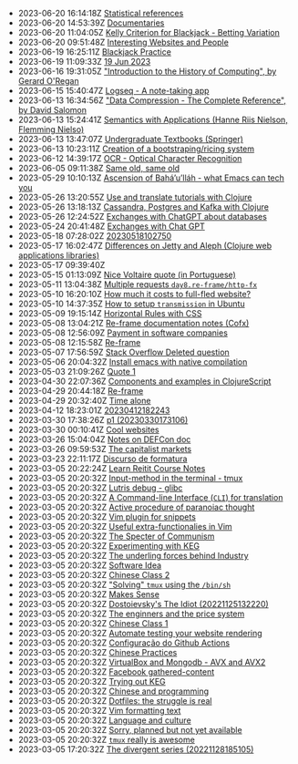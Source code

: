 * 2023-06-20 16:14:18Z [Statistical references](../78)
* 2023-06-20 14:53:39Z [Documentaries](../77)
* 2023-06-20 11:04:05Z [Kelly Criterion for Blackjack - Betting Variation](../76)
* 2023-06-20 09:51:48Z [Interesting Websites and People](../58)
* 2023-06-19 16:25:11Z [Blackjack Practice](../75)
* 2023-06-19 11:09:33Z [19 Jun 2023](../74)
* 2023-06-16 19:31:05Z ["Introduction to the History of Computing", by Gerard O'Regan](../73)
* 2023-06-15 15:40:47Z [Logseq - A note-taking app](../72)
* 2023-06-13 16:34:56Z ["Data Compression - The Complete Reference", by David Salomon](../70)
* 2023-06-13 15:24:41Z [Semantics with Applications (Hanne Riis Nielson, Flemming Nielso)](../69)
* 2023-06-13 13:47:07Z [Undergraduate Textbooks (Springer)](../68)
* 2023-06-13 10:23:11Z [Creation of a bootstraping/ricing system](../67)
* 2023-06-12 14:39:17Z [OCR - Optical Character Recognition](../66)
* 2023-06-05 09:11:38Z [Same old, same old](../64)
* 2023-05-29 10:10:13Z [Ascension of Bahá’u’lláh - what Emacs can tech you](../63)
* 2023-05-26 13:20:55Z [Use and translate tutorials with Clojure](../62)
* 2023-05-26 13:18:13Z [Cassandra, Postgres and Kafka with Clojure](../61)
* 2023-05-26 12:24:52Z [Exchanges with ChatGPT about databases](../60)
* 2023-05-24 20:41:48Z [Exchanges with Chat GPT](../59)
* 2023-05-18 07:28:02Z [20230518102750](../57)
* 2023-05-17 16:02:47Z [Differences on Jetty and Aleph (Clojure web applications libraries)](../55)
* 2023-05-17 09:39:40Z [](../56)
* 2023-05-15 01:13:09Z [Nice Voltaire quote (in Portuguese)](../54)
* 2023-05-11 13:04:38Z [Multiple requests `day8.re-frame/http-fx`](../53)
* 2023-05-10 16:20:10Z [How much it costs to full-fled website?](../52)
* 2023-05-10 14:37:35Z [How to setup `transmission` in Ubuntu](../51)
* 2023-05-09 19:15:14Z [Horizontal Rules with CSS](../50)
* 2023-05-08 13:04:21Z [Re-frame documentation notes (Cofx)](../49)
* 2023-05-08 12:56:09Z [Payment in software companies](../48)
* 2023-05-08 12:15:58Z [Re-frame](../47)
* 2023-05-07 17:56:59Z [Stack Overflow Deleted question](../46)
* 2023-05-06 20:04:32Z [Install emacs with native compilation](../45)
* 2023-05-03 21:09:26Z [Quote 1](../43)
* 2023-04-30 22:07:36Z [Components and examples in ClojureScript](../42)
* 2023-04-29 20:44:18Z [Re-frame](../41)
* 2023-04-29 20:32:40Z [Time alone](../40)
* 2023-04-12 18:23:01Z [20230412182243](../39)
* 2023-03-30 17:38:26Z [p1 (20230330173106)](../38)
* 2023-03-30 00:10:41Z [Cool websites](../37)
* 2023-03-26 15:04:04Z [Notes on DEFCon doc](../35)
* 2023-03-26 09:59:53Z [The capitalist markets](../34)
* 2023-03-23 22:11:17Z [Discurso de formatura](../33)
* 2023-03-05 20:22:24Z [Learn Reitit Course Notes](../32)
* 2023-03-05 20:20:32Z [Input-method in the terminal - tmux](../17)
* 2023-03-05 20:20:32Z [Lutris debug - glibc](../18)
* 2023-03-05 20:20:32Z [A Command-line Interface (`CLI`) for translation](../16)
* 2023-03-05 20:20:32Z [Active procedure of paranoiac thought ](../15)
* 2023-03-05 20:20:32Z [Vim plugin for snippets](../13)
* 2023-03-05 20:20:32Z [Useful extra-functionalies in Vim](../12)
* 2023-03-05 20:20:32Z [The Specter of Communism](../11)
* 2023-03-05 20:20:32Z [Experimenting with KEG](../5)
* 2023-03-05 20:20:32Z [The underling forces behind Industry](../8)
* 2023-03-05 20:20:32Z [Software Idea](../26)
* 2023-03-05 20:20:32Z [Chinese Class 2](../25)
* 2023-03-05 20:20:32Z ["Solving" `tmux` using the `/bin/sh`](../24)
* 2023-03-05 20:20:32Z [Makes Sense](../2)
* 2023-03-05 20:20:32Z [Dostoievsky's The Idiot (20221125132220)](../3)
* 2023-03-05 20:20:32Z [The enginners and the price system](../4)
* 2023-03-05 20:20:32Z [Chinese Class 1](../22)
* 2023-03-05 20:20:32Z [Automate testing your website rendering](../29)
* 2023-03-05 20:20:32Z [Configuração do Github Actions](../27)
* 2023-03-05 20:20:32Z [Chinese Practices](../20)
* 2023-03-05 20:20:32Z [VirtualBox and Mongodb - AVX and AVX2](../31)
* 2023-03-05 20:20:32Z [Facebook gathered-content](../6)
* 2023-03-05 20:20:32Z [Trying out KEG](../1)
* 2023-03-05 20:20:32Z [Chinese and programming](../19)
* 2023-03-05 20:20:32Z [Dotfiles: the struggle is real](../28)
* 2023-03-05 20:20:32Z [Vim formatting text](../7)
* 2023-03-05 20:20:32Z [Language and culture](../21)
* 2023-03-05 20:20:32Z [Sorry, planned but not yet available](../0)
* 2023-03-05 20:20:32Z [`tmux` really is awesome](../10)
* 2023-03-05 17:20:32Z [The divergent series (20221128185105)](../9)
